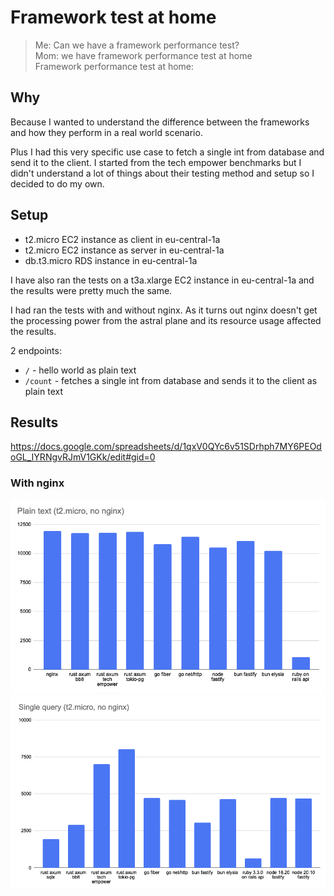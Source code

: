 # Framework test at home

> Me: Can we have a framework performance test? \
> Mom: we have framework performance test at home \
> Framework performance test at home:

## Why

Because I wanted to understand the difference between the frameworks and how they perform in a real world scenario.

Plus I had this very specific use case to fetch a single int from database and send it to the client.
I started from the tech empower benchmarks but I didn't understand a lot of things about their testing method and setup
so I decided to do my own.

## Setup

- t2.micro EC2 instance as client in eu-central-1a
- t2.micro EC2 instance as server in eu-central-1a
- db.t3.micro RDS instance in eu-central-1a

I have also ran the tests on a t3a.xlarge EC2 instance in eu-central-1a and the results were pretty much the same.

I had ran the tests with and without nginx.
As it turns out nginx doesn't get the processing power from the astral plane and its resource usage affected the results.

2 endpoints:

- `/` - hello world as plain text
- `/count` - fetches a single int from database and sends it to the client as plain text

## Results

https://docs.google.com/spreadsheets/d/1qxV0QYc6v51SDrhph7MY6PEOdoGL_IYRNgvRJmV1GKk/edit#gid=0

### With nginx

![t2micro-plain-text](./t2.micro-plain-text.png)
![t2micro-single-query](./t2.micro-single-query.png)
